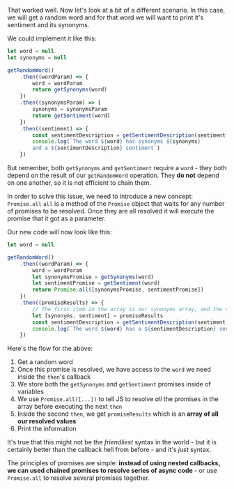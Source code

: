 That worked well.
Now let's look at a bit of a different scenario.
In this case, we will get a random word and for that word we will want to print it's sentiment and its synonyms.

We could implement it like this:
```js
let word = null
let synonyms = null

getRandomWord()
    .then((wordParam) => {
        word = wordParam
        return getSynonyms(word)
    })
    .then((synonymsParam) => {
        synonyms = synonymsParam
        return getSentiment(word)
    })
    .then((sentiment) => {
        const sentimentDescription = getSentimentDescription(sentiment)
        console.log(`The word ${word} has synonyms ${synonyms} 
        and a ${sentimentDescription} sentiment`)
    })
```

But remember, both `getSynonyms` and `getSentiment` require a `word` - they both depend on the result of our `getRandomWord` operation. They **do not** depend on one another, so it is not efficient to chain them.


In order to solve this issue, we need to introduce a new concept: 
`Promise.all`
`all` is a method of the `Promise` object that waits for any number of promises to be resolved. Once they are all resolved it will execute the promise that it got as a parameter. 

Our new code will now look like this:
  
```js
let word = null

getRandomWord()
    .then((wordParam) => {
        word = wordParam
        let synonymsPromise = getSynonyms(word)
        let sentimentPromise = getSentiment(word)
        return Promise.all([synonymsPromise, sentimentPromise])
    })
    .then((promiseResults) => {
        // The first item in the array is our synonyms array, and the second is the sentiment for the word we got.
        let [synonyms, sentiment] = promiseResults
        const sentimentDescription = getSentimentDescription(sentiment)
        console.log(`The word ${word} has a ${sentimentDescription} sentiment and synonyms ${synonyms}`)
    })
```
  

Here's the flow for the above:
1. Get a random word
1. Once this promise is resolved, we have access to the `word` we need inside the `then`'s callback
1. We store both the `getSynonyms` and `getSentiment` promises inside of variables
1. We use `Promise.all([...])` to tell JS to resolve _all_ the promises in the array before executing the next `then`
1. Inside the second `then`, we get `promiseResults` which is an **array of all our resolved values**
1. Print the information 

It's true that this might not be the _friendliest_ syntax in the world - but it is certainly better than the callback hell from before - and it's _just_ syntax.

The principles of promises are simple: **instead of using nested callbacks, we can used chained promises to resolve series of async code** - or use `Promise.all` to resolve several promises together.